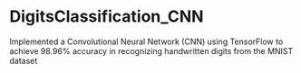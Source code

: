 # DigitsClassification_CNN
Implemented a Convolutional Neural Network (CNN) using TensorFlow to achieve 98.96% accuracy in recognizing handwritten digits from the MNIST dataset
